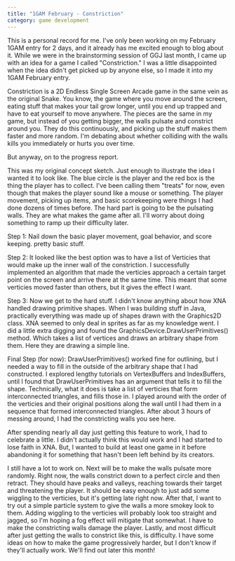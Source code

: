 ```yaml
---
title: "1GAM February - Constriction"
category: game development
---
```

This is a personal record for me. I've only been working on my February 1GAM entry for 2 days, and it already has me excited enough to blog about it. While we were in the brainstorming session of GGJ last month, I came up with an idea for a game I called "Constriction." I was a little disappointed when the idea didn't get picked up by anyone else, so I made it into my 1GAM February entry.

Constriction is a 2D Endless Single Screen Arcade game in the same vein as the original Snake. You know, the game where you move around the screen, eating stuff that makes your tail grow longer, until you end up trapped and have to eat yourself to move anywhere. The pieces are the same in my game, but instead of you getting bigger, the walls pulsate and constrict around you. They do this continuously, and picking up the stuff makes them faster and more random. I'm debating about whether colliding with the walls kills you immediately or hurts you over time.

But anyway, on to the progress report.

This was my original concept sketch. Just enough to illustrate the idea I wanted it to look like. The blue circle is the player and the red box is the thing the player has to collect. I've been calling them "treats" for now, even though that makes the player sound like a mouse or something. The player movement, picking up items, and basic scorekeeping were things I had done dozens of times before. The hard part is going to be the pulsating walls. They are what makes the game after all. I'll worry about doing something to ramp up their difficulty later.

Step 1: Nail down the basic player movement, goal behavior, and score keeping. pretty basic stuff.

Step 2: It looked like the best option was to have a list of Verticies that would make up the inner wall of the constriction. I successfully implemented an algorithm that made the verticies approach a certain target point on the screen and arrive there at the same time. This meant that some verticies moved faster than others, but it gives the effect I want.

Step 3: Now we get to the hard stuff. I didn't know anything about how XNA handled drawing primitive shapes. When I was building stuff in Java, practically everything was made up of shapes drawn with the Graphics2D class. XNA seemed to only deal in sprites as far as my knowledge went. I did a little extra digging and found the GraphicsDevice.DrawUserPrimitives() method. Which takes a list of vertices and draws an arbitrary shape from them. Here they are drawing a simple line.

Final Step (for now): DrawUserPrimitives() worked fine for outlining, but I needed a way to fill in the outside of the arbitrary shape that I had constructed. I explored lengthy tutorials on VertexBuffers and IndexBuffers, until I found that DrawUserPrimitives has an argument that tells it to fill the shape. Technically, what it does is take a list of verticies that form interconnected triangles, and fills those in. I played around with the order of the verticies and their original positions along the wall until I had them in a sequence that formed interconnected triangles. After about 3 hours of messing around, I had the constricting walls you see here.

After spending nearly all day just getting this feature to work, I had to celebrate a little. I didn't actually think this would work and I had started to lose faith in XNA. But, I wanted to build at least one game in it before abandoning it for something that hasn't been left behind by its creators.

I still have a lot to work on. Next will be to make the walls pulsate more randomly. Right now, the walls constrict down to a perfect circle and then retract. They should have peaks and valleys, reaching towards their target and threatening the player. It should be easy enough to just add some wiggling to the verticies, but it's getting late right now. After that, I want to try out a simple particle system to give the walls a more smokey look to them. Adding wiggling to the verticies will probably look too straight and jagged, so I'm hoping a fog effect will mitigate that somewhat. I have to make the constricting walls damage the player. Lastly, and most difficult after just getting the walls to constrict like this, is difficulty. I have some ideas on how to make the game progressively harder, but I don't know if they'll actually work. We'll find out later this month!